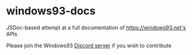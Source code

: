 # windows93-docs
JSDoc-based attempt at a full documentation of https://windows93.net's APIs 

Please join the Windows93 [Discord server](https://discord.gg/vNz9j6v) if you wish to contribute